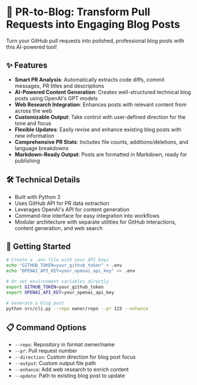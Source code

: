 # 🚀 PR-to-Blog: Transform Pull Requests into Engaging Blog Posts

Turn your GitHub pull requests into polished, professional blog posts with this AI-powered tool!

## ✨ Features

- **Smart PR Analysis**: Automatically extracts code diffs, commit messages, PR titles and descriptions
- **AI-Powered Content Generation**: Creates well-structured technical blog posts using OpenAI's GPT models
- **Web Research Integration**: Enhances posts with relevant content from across the web
- **Customizable Output**: Take control with user-defined direction for the tone and focus
- **Flexible Updates**: Easily revise and enhance existing blog posts with new information
- **Comprehensive PR Stats**: Includes file counts, additions/deletions, and language breakdowns
- **Markdown-Ready Output**: Posts are formatted in Markdown, ready for publishing

## 🛠️ Technical Details

- Built with Python 3
- Uses GitHub API for PR data extraction
- Leverages OpenAI's API for content generation
- Command-line interface for easy integration into workflows
- Modular architecture with separate utilities for GitHub interactions, content generation, and web search

## 🚦 Getting Started

```bash
# Create a .env file with your API keys
echo "GITHUB_TOKEN=your_github_token" > .env
echo "OPENAI_API_KEY=your_openai_api_key" >> .env

# Or set environment variables directly
export GITHUB_TOKEN=your_github_token
export OPENAI_API_KEY=your_openai_api_key

# Generate a blog post
python src/cli.py --repo owner/repo --pr 123 --enhance
```

## 📋 Command Options

- `--repo`: Repository in format owner/name
- `--pr`: Pull request number
- `--direction`: Custom direction for blog post focus
- `--output`: Custom output file path
- `--enhance`: Add web research to enrich content
- `--update`: Path to existing blog post to update
